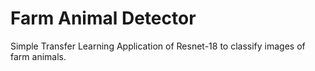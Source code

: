 # Farm Animal Detector

Simple Transfer Learning Application of Resnet-18 to classify images of farm animals.